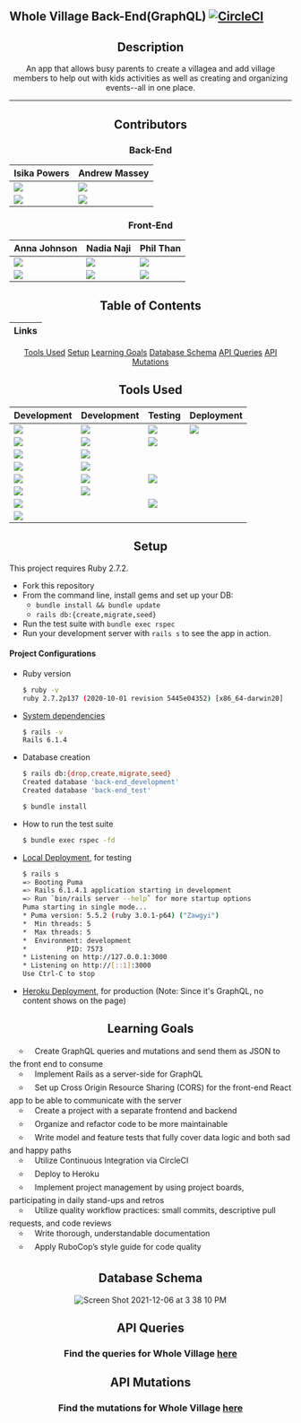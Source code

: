 ## Whole Village Back-End(GraphQL)    [![CircleCI](https://circleci.com/gh/Whole-Village/back_end/tree/main.svg?style=shield)](https://circleci.com/gh/Whole-Village/back_end/tree/main)

<div align="center">

<!-- # [Description][description]
[Contributors][contributors-url]
<!-- [![Issues][issues-shield]][issues-url]
[![Stargazers][stars-shield]][stars-url]
[![Forks][forks-shield]][forks-url] -->
<!-- ![Build Badge][build-badge] -->

## Description 
  
An app that allows busy parents to create a villagea and add village members to help out with kids activities as well as creating and organizing events--all in one place.

---

## Contributors
  
### Back-End
  
Isika Powers | Andrew Massey 
|--- |--- |
|[<img src="https://img.shields.io/badge/GitHub-181717.svg?&style=flaste&logo=github&logoColor=white" />](https://github.com/isikapowers)|[<img src="https://img.shields.io/badge/GitHub-181717.svg?&style=flaste&logo=github&logoColor=white" />](https://github.com/acmassey3698)|
|[<img src= "https://img.shields.io/badge/in-LinkedIn-blue" />](https://www.linkedin.com/in/isika/)|[<img src= "https://img.shields.io/badge/in-LinkedIn-blue" />](https://www.linkedin.com/in/andrew-massey3698/)
  
### Front-End
  
Anna Johnson | Nadia Naji | Phil Than
| --- | --- | --- |
|[<img src="https://img.shields.io/badge/GitHub-181717.svg?&style=flaste&logo=github&logoColor=white" />](https://github.com/annnuuuh)|[<img src="https://img.shields.io/badge/GitHub-181717.svg?&style=flaste&logo=github&logoColor=white" />](https://github.com/najinl)| [<img src="https://img.shields.io/badge/GitHub-181717.svg?&style=flaste&logo=github&logoColor=white" />](https://github.com/pthan1)|
|[<img src= "https://img.shields.io/badge/in-LinkedIn-blue" />](https://www.linkedin.com/in/aesprague/)|[<img src= "https://img.shields.io/badge/in-LinkedIn-blue" />](https://www.linkedin.com/in/n-naji/) | [<img src= "https://img.shields.io/badge/in-LinkedIn-blue" />](https://www.linkedin.com/in/philongthan/)    


## Table of Contents
|Links
|--- |
[Tools Used](#tools-used)
[Setup](#setup)
[Learning Goals](#learning-goals)
[Database Schema](#database-schema)
[API Queries](#api-queries)
[API Mutations](#api-mutations) 

<!-- [Wireframes](#wireframes) -->


## Tools Used

|Development|Development|Testing|Deployment
|--- |--- |--- |--- |
|[<img src="https://img.shields.io/badge/Ruby-CC0000.svg?&style=flaste&logo=ruby&logoColor=white" />](https://www.ruby-lang.org/en/downloads/)|[<img src="https://img.shields.io/badge/Git-F05032.svg?&style=flaste&logo=git&logoColor=white" />](https://git-scm.com/book/en/v2/Getting-Started-First-Time-Git-Setup)|[ <img src="https://img.shields.io/badge/rspec-b81818.svg?&style=flaste&logo=rubygems&logoColor=white" />](https://github.com/rspec/rspec-rails)|[<img src="https://img.shields.io/badge/Heroku-430098.svg?&style=flaste&logo=heroku&logoColor=white" />](http://virtual-watch-party.herokuapp.com)|
|[ <img src="https://img.shields.io/badge/Ruby%20On%20Rails-b81818.svg?&style=flat&logo=rubyonrails&logoColor=white" />](https://rubygems.org/gems/rails/versions/6.1.4)|[<img src="https://img.shields.io/badge/GitHub-181717.svg?&style=flaste&logo=github&logoColor=white" />](https://desktop.github.com/)|[<img src= "https://img.shields.io/badge/ci-circleCI-blue"/>](https://circleci.com/)|
|[<img src="https://img.shields.io/badge/pry-b81818.svg?&style=flaste&logo=rubygems&logoColor=white" />](https://rubygems.org/gems/pry/versions/0.10.3)|[<img src="https://img.shields.io/badge/webmock-b81818.svg?&style=flaste&logo=rubygems&logoColor=white" />](https://github.com/bblimke/webmock)
|[<img src="https://img.shields.io/badge/sql-postgreSQL-green"/>](https://www.postgresql.org/)|[<img src="https://img.shields.io/badge/-VCR-lightgrey"/>](https://github.com/vcr/vcr)
|[<img src="https://img.shields.io/badge/-Postico-yellowgreen"/>](https://eggerapps.at/postico/)|[<img src="https://img.shields.io/badge/rubocop-b81818.svg?&style=flaste&logo=rubygems&logoColor=white" />](https://rubygems.org/gems/rubocop/versions/0.39.0)|[<img src="https://img.shields.io/badge/-FactoryBot-green"/>](https://github.com/thoughtbot/factory_bot)
|[<img src="https://img.shields.io/badge/Atom-66595C.svg?&style=flaste&logo=atom&logoColor=white" />](https://atom.io/)|[<img src="https://img.shields.io/badge/-Faker-blue"/>](https://github.com/faker-ruby/faker)
|[<img src="https://img.shields.io/badge/faraday-b81818.svg?&style=flaste&logo=rubygems&logoColor=white" />](https://github.com/lostisland/faraday)||[<img src="https://img.shields.io/badge/simplecov-b81818.svg?&style=flaste&logo=rubygems&logoColor=white" />](https://rubygems.org/gems/simplecov/versions/0.12.0)|
|[<img src="https://img.shields.io/badge/Postman-FF6E4F.svg?&style=flat&logo=postman&logoColor=white" />](https://www.postman.com/product/rest-client/)|

</div>

<div align="center">

## Setup

</div>


  This project requires Ruby 2.7.2.

  * Fork this repository
  * From the command line, install gems and set up your DB:
      * `bundle install && bundle update`
      * `rails db:{create,migrate,seed}`
  * Run the test suite with `bundle exec rspec`
  * Run your development server with `rails s` to see the app in action.

#### Project Configurations

  * Ruby version
      ```bash
      $ ruby -v
      ruby 2.7.2p137 (2020-10-01 revision 5445e04352) [x86_64-darwin20]
      ```

  * [System dependencies](https://github.com/Whole-Village/back_end/blob/main/Gemfile)
      ```bash
      $ rails -v
      Rails 6.1.4
      ```

  * Database creation
      ```bash
      $ rails db:{drop,create,migrate,seed}
      Created database 'back-end_development'
      Created database 'back-end_test'
      ```

      ```bash
      $ bundle install
      ```

  * How to run the test suite
      ```bash
      $ bundle exec rspec -fd
      ```

  * [Local Deployment](http://localhost:3000), for testing
      ```bash
      $ rails s
      => Booting Puma
      => Rails 6.1.4.1 application starting in development 
      => Run `bin/rails server --help` for more startup options
      Puma starting in single mode...
      * Puma version: 5.5.2 (ruby 3.0.1-p64) ("Zawgyi")
      *  Min threads: 5
      *  Max threads: 5
      *  Environment: development
      *          PID: 7573
      * Listening on http://127.0.0.1:3000
      * Listening on http://[::1]:3000
      Use Ctrl-C to stop
      ```

  * [Heroku Deployment](https://whole-village-be.herokuapp.com/), for production (Note: Since it's GraphQL, no content shows on the page)


<div align="center">

## Learning Goals

</div>


&nbsp; &nbsp; ⭐ &nbsp; &nbsp; Create GraphQL queries and mutations and send them as JSON to the front end to consume<br>
&nbsp; &nbsp; ⭐ &nbsp; &nbsp; Implement Rails as a server-side for GraphQL<br>
&nbsp; &nbsp; ⭐ &nbsp; &nbsp; Set up Cross Origin Resource Sharing (CORS) for the front-end React app to be able to communicate with the server<br>
&nbsp; &nbsp; ⭐ &nbsp; &nbsp; Create a project with a separate frontend and backend<br>
&nbsp; &nbsp; ⭐ &nbsp; &nbsp; Organize and refactor code to be more maintainable<br>
&nbsp; &nbsp; ⭐ &nbsp; &nbsp; Write model and feature tests that fully cover data logic and both sad and happy paths<br>
&nbsp; &nbsp; ⭐ &nbsp; &nbsp; Utilize Continuous Integration via CircleCI<br>
&nbsp; &nbsp; ⭐ &nbsp; &nbsp; Deploy to Heroku<br>
&nbsp; &nbsp; ⭐ &nbsp; &nbsp; Implement project management by using project boards, participating in daily stand-ups and retros<br>
&nbsp; &nbsp; ⭐ &nbsp; &nbsp; Utilize quality workflow practices: small commits, descriptive pull requests, and code reviews<br>
&nbsp; &nbsp; ⭐ &nbsp; &nbsp; Write thorough, understandable documentation<br>
&nbsp; &nbsp; ⭐ &nbsp; &nbsp; Apply RuboCop’s style guide for code quality<br>

<div align="center">

## Database Schema
![Screen Shot 2021-12-06 at 3 38 10 PM](https://user-images.githubusercontent.com/75844153/144918858-dcb64929-7f83-4022-b247-edcaf25240f3.png)

## API Queries
### Find the queries for Whole Village [here](https://github.com/Whole-Village/back_end/wiki/Queries)
  
## API Mutations
### Find the mutations for Whole Village [here](https://github.com/Whole-Village/back_end/wiki/Mutations)
  
</div>

<!-- MARKDOWN LINKS & IMAGES -->

<!-- [contributors-shield]: https://img.shields.io/github/contributors/Whole-Village/back-end.svg?style=flat-square
[contributors-url]: https://github.com/Whole-Village/back-end/graphs/contributors
[forks-shield]: https://img.shields.io/github/forks/Whole-Village/back-end.svg?style=flat-square
[forks-url]: https://github.com/Whole-Village/back-end/network/members
[stars-shield]: https://img.shields.io/github/stars/Whole-Village/back-end.svg?style=flat-square
[stars-url]: https://github.com/Whole-Village/back-end/stargazers
[issues-shield]: https://img.shields.io/github/issues/Whole-Village/back-end.svg?style=flat-square
[issues-url]: https://github.com/Whole-Village/back-end/issues
[build-badge]: https://img.shields.io/circleci/build/github/Whole-Village/back-end?style=flat-square -->

